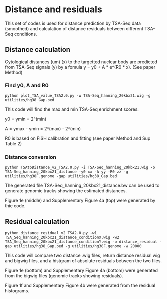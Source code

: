 # Distance and residuals
This set of codes is used for distance prediction by TSA-Seq data (smoothed) and calculation of distance residuals between different TSA-Seq conditions.

## Distance calculation
Cytological distances (um) (x) to the targetted nuclear body are predicted from TSA-Seq signals (y) by a fomula y = y0 + A * e^(R0 * x). (See paper Method)

### Find y0, A and R0

```shell
python plot_TSA_value_TSA2.0.py -w TSA-Seq_hanning_20kbx21.wig -g utilities/hg38_Gap.bed
```
This code will find the max and min TSA-Seq enrichment scores.

y0 = ymin = 2^(min)

A = ymax - ymin = 2^(max) - 2^(min)

R0 is based on FISH calibration and fitting (see paper Method and Sup Table 2)

### Distance conversion

```shell
python TSAtoDistance_v2_TSA2.0.py -i TSA-Seq_hanning_20kbx21.wig -o TSA-Seq_hanning_20kbx21_distance -y0 xx -A yy -R0 zz -g utilities/hg38F.genome -gap utilities/hg38_Gap.bed
```

The generated file TSA-Seq_hanning_20kbx21_distance.bw can be used to generate genomic tracks showing the estimated distances.

Figure 1e (middle) and Supplementary Figure 4a (top) were generated by thie code.

## Residual calculation

```shell
python distance_residual_v2_TSA2.0.py -w1 TSA_Seq_hanning_20kbx21_distance_conditionX.wig -w2 TSA_Seq_hanning_20kbx21_distance_conditionY.wig -o distance_residual -gap utilities/hg38_Gap.bed -g utilities/hg38F.genome -w 20000
```
This code will compare two distance .wig files, return distance residual wig and bigwig files, and a histgram of absolute residuals between the two files.

Figure 1e (bottom) and Supplementary Figure 4a (bottom) were generated from the bigwig files (genomic tracks showing residuals).

Figure 1f and Supplementary Figure 4b were generated from the residual histograms.

